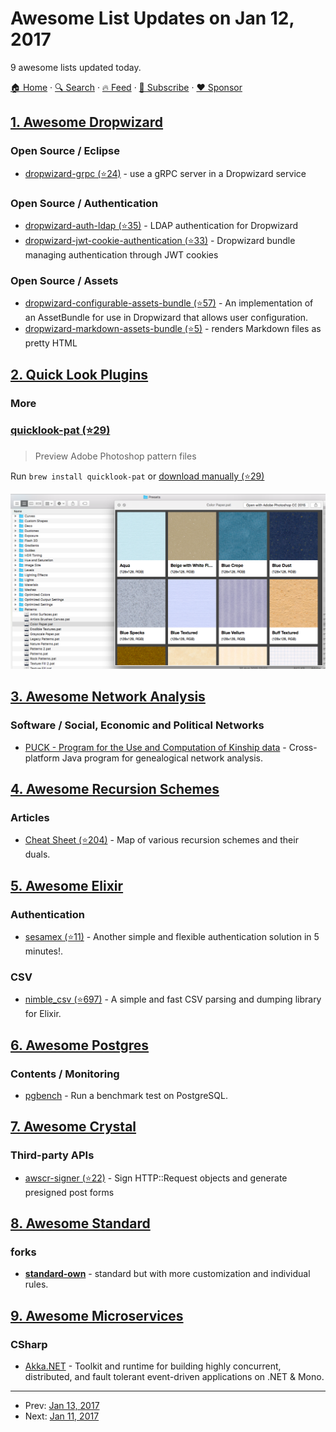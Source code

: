 # Awesome List Updates on Jan 12, 2017

9 awesome lists updated today.

[🏠 Home](/README.md) · [🔍 Search](https://www.trackawesomelist.com/search/) · [🔥 Feed](https://www.trackawesomelist.com/rss.xml) · [📮 Subscribe](https://trackawesomelist.us17.list-manage.com/subscribe?u=d2f0117aa829c83a63ec63c2f&id=36a103854c) · [❤️  Sponsor](https://github.com/sponsors/theowenyoung)



## [1. Awesome Dropwizard](/content/stve/awesome-dropwizard/README.md)

### Open Source / Eclipse

*   [dropwizard-grpc (⭐24)](https://github.com/msteinhoff/dropwizard-grpc) - use a gRPC server in a Dropwizard service

### Open Source / Authentication

*   [dropwizard-auth-ldap (⭐35)](https://github.com/yammer/dropwizard-auth-ldap) - LDAP authentication for Dropwizard
*   [dropwizard-jwt-cookie-authentication (⭐33)](https://github.com/dhatim/dropwizard-jwt-cookie-authentication) - Dropwizard bundle managing authentication through JWT cookies

### Open Source / Assets

*   [dropwizard-configurable-assets-bundle (⭐57)](https://github.com/bazaarvoice/dropwizard-configurable-assets-bundle) - An implementation of an AssetBundle for use in Dropwizard that allows user configuration.
*   [dropwizard-markdown-assets-bundle (⭐5)](https://github.com/rnorth/dropwizard-markdown-assets-bundle) - renders Markdown files as pretty HTML

## [2. Quick Look Plugins](/content/sindresorhus/quick-look-plugins/README.md)

### More

### [quicklook-pat (⭐29)](https://github.com/pixelrowdies/quicklook-pat)

> Preview Adobe Photoshop pattern files

Run `brew install quicklook-pat` or [download manually (⭐29)](https://github.com/pixelrowdies/quicklook-pat/releases)

[![](https://github.com/sindresorhus/quick-look-plugins/raw/main/screenshots/quicklook-pat.png)](https://github.com/pixelrowdies/quicklook-pat)

## [3. Awesome Network Analysis](/content/briatte/awesome-network-analysis/README.md)

### Software / Social, Economic and Political Networks

*   [PUCK - Program for the Use and Computation of Kinship data](http://www.kintip.net/) - Cross-platform Java program for genealogical network analysis.

## [4. Awesome Recursion Schemes](/content/passy/awesome-recursion-schemes/README.md)

### Articles

*   [Cheat Sheet (⭐204)](https://github.com/sellout/recursion-scheme-talk/blob/master/cheat%20sheet.pdf) - Map of various recursion schemes and their duals.

## [5. Awesome Elixir](/content/h4cc/awesome-elixir/README.md)

### Authentication

*   [sesamex (⭐11)](https://github.com/khusnetdinov/sesamex) - Another simple and flexible authentication solution in 5 minutes!.

### CSV

*   [nimble\_csv (⭐697)](https://github.com/plataformatec/nimble_csv) - A simple and fast CSV parsing and dumping library for Elixir.

## [6. Awesome Postgres](/content/dhamaniasad/awesome-postgres/README.md)

### Contents / Monitoring

*   [pgbench](https://www.postgresql.org/docs/devel/static/pgbench.html) - Run a benchmark test on PostgreSQL.

## [7. Awesome Crystal](/content/veelenga/awesome-crystal/README.md)

### Third-party APIs

*   [awscr-signer (⭐22)](https://github.com/taylorfinnell/awscr-signer) - Sign HTTP::Request objects and generate presigned post forms

## [8. Awesome Standard](/content/standard/awesome-standard/README.md)

### forks

*   **[standard-own](https://npmjs.com/package/standard-own)** - standard but with more customization and individual rules.

## [9. Awesome Microservices](/content/mfornos/awesome-microservices/README.md)

### CSharp

*   [Akka.NET](http://getakka.net/) - Toolkit and runtime for building highly concurrent, distributed, and fault tolerant event-driven applications on .NET & Mono.

---

- Prev: [Jan 13, 2017](/content/2017/01/13/README.md)
- Next: [Jan 11, 2017](/content/2017/01/11/README.md)